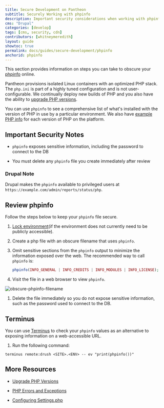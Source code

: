 ```yaml
---
title: Secure Development on Pantheon
subtitle: Securely Working with phpinfo
description: Important security considerations when working with phpinfo on your Pantheon Drupal site.
cms: "Drupal"
categories: [develop]
tags: [cms, security, cdn]
contributors: [whitneymeredith]
layout: guide
showtoc: true
permalink: docs/guides/secure-development/phpinfo
anchorid: phpinfo
---
```


This section provides information on steps you can take to obscure your [phpinfo](https://secure.php.net/manual/en/function.phpinfo.php) online.

Pantheon provisions isolated Linux containers with an optimized PHP stack. The `php.ini` is part of a highly tuned configuration and is not user-configurable. We continually deploy new builds of PHP and you also have the ability to [upgrade PHP versions](/php-versions). 

You can use `phpinfo` to see a comprehensive list of what's installed with the version of PHP in use by a particular environment. We also have [example PHP info](/php-versions/#available-php-versions) for each version of PHP on the platform.

## Important Security Notes

- `phpinfo` exposes sensitive information, including the password to connect to the DB

- You must delete any `phpinfo` file you create immediately after review 

### Drupal Note

Drupal makes the `phpinfo` available to privileged users at `https://example.com/admin/reports/status/php`.

## Review phpinfo

Follow the steps below to keep your `phpinfo` file secure.

1. [Lock environment](/guides/secure-development/security-tool)(if the environment does not currently need to be publicly accessible).

1. Create a php file with an obscure filename that uses `phpinfo`.

1. Omit sensitive sections from the `phpinfo` output to minimize the information exposed over the web. The recommended way to call `phpinfo` is:

   ```php
   phpinfo(INFO_GENERAL | INFO_CREDITS | INFO_MODULES | INFO_LICENSE);
   ```

1. Visit the file in a web browser to view `phpinfo`.

  ![obscure-phpinfo-filename](../../../images/obscure-phpinfo-delete-immediately.png)

1. Delete the file immediately so you do not expose sensitive information, such as the password used to connect to the DB.

## Terminus

You can use [Terminus](/terminus) to check your `phpinfo` values as an alternative to exposing information on a web-accessible URL. 

1. Run the following command:

```bash{promptUser: user}
terminus remote:drush <SITE>.<ENV> -- ev "print(phpinfo())"
```

## More Resources

- [Upgrade PHP Versions](/php-versions)

- [PHP Errors and Exceptions](/php-errors)

- [Configuring Settings.php](/settings-php)